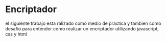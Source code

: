 <h1>Encriptador</h1>
el siguiente trabajo esta ralizado como medio de practica y tambien como desafio para entender como realizar un encriptador utilizando javascript, css y html
